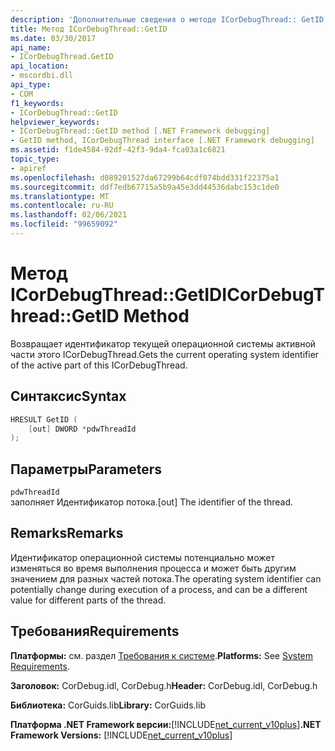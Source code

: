 ```yaml
---
description: 'Дополнительные сведения о методе ICorDebugThread:: GetID'
title: Метод ICorDebugThread::GetID
ms.date: 03/30/2017
api_name:
- ICorDebugThread.GetID
api_location:
- mscordbi.dll
api_type:
- COM
f1_keywords:
- ICorDebugThread::GetID
helpviewer_keywords:
- ICorDebugThread::GetID method [.NET Framework debugging]
- GetID method, ICorDebugThread interface [.NET Framework debugging]
ms.assetid: f1de4584-92df-42f3-9da4-fca03a1c6821
topic_type:
- apiref
ms.openlocfilehash: d089201527da67299b64cdf074bdd331f22375a1
ms.sourcegitcommit: ddf7edb67715a5b9a45e3dd44536dabc153c1de0
ms.translationtype: MT
ms.contentlocale: ru-RU
ms.lasthandoff: 02/06/2021
ms.locfileid: "99659092"
---
```

# <a name="icordebugthreadgetid-method"></a><span data-ttu-id="0fb86-103">Метод ICorDebugThread::GetID</span><span class="sxs-lookup"><span data-stu-id="0fb86-103">ICorDebugThread::GetID Method</span></span>

<span data-ttu-id="0fb86-104">Возвращает идентификатор текущей операционной системы активной части этого ICorDebugThread.</span><span class="sxs-lookup"><span data-stu-id="0fb86-104">Gets the current operating system identifier of the active part of this ICorDebugThread.</span></span>  
  
## <a name="syntax"></a><span data-ttu-id="0fb86-105">Синтаксис</span><span class="sxs-lookup"><span data-stu-id="0fb86-105">Syntax</span></span>  
  
```cpp  
HRESULT GetID (  
    [out] DWORD *pdwThreadId  
);  
```  
  
## <a name="parameters"></a><span data-ttu-id="0fb86-106">Параметры</span><span class="sxs-lookup"><span data-stu-id="0fb86-106">Parameters</span></span>  

 `pdwThreadId`  
 <span data-ttu-id="0fb86-107">заполняет Идентификатор потока.</span><span class="sxs-lookup"><span data-stu-id="0fb86-107">[out] The identifier of the thread.</span></span>  
  
## <a name="remarks"></a><span data-ttu-id="0fb86-108">Remarks</span><span class="sxs-lookup"><span data-stu-id="0fb86-108">Remarks</span></span>  

 <span data-ttu-id="0fb86-109">Идентификатор операционной системы потенциально может изменяться во время выполнения процесса и может быть другим значением для разных частей потока.</span><span class="sxs-lookup"><span data-stu-id="0fb86-109">The operating system identifier can potentially change during execution of a process, and can be a different value for different parts of the thread.</span></span>  
  
## <a name="requirements"></a><span data-ttu-id="0fb86-110">Требования</span><span class="sxs-lookup"><span data-stu-id="0fb86-110">Requirements</span></span>  

 <span data-ttu-id="0fb86-111">**Платформы:** см. раздел [Требования к системе](../../get-started/system-requirements.md).</span><span class="sxs-lookup"><span data-stu-id="0fb86-111">**Platforms:** See [System Requirements](../../get-started/system-requirements.md).</span></span>  
  
 <span data-ttu-id="0fb86-112">**Заголовок:** CorDebug.idl, CorDebug.h</span><span class="sxs-lookup"><span data-stu-id="0fb86-112">**Header:** CorDebug.idl, CorDebug.h</span></span>  
  
 <span data-ttu-id="0fb86-113">**Библиотека:** CorGuids.lib</span><span class="sxs-lookup"><span data-stu-id="0fb86-113">**Library:** CorGuids.lib</span></span>  
  
 <span data-ttu-id="0fb86-114">**Платформа .NET Framework версии:**[!INCLUDE[net_current_v10plus](../../../../includes/net-current-v10plus-md.md)]</span><span class="sxs-lookup"><span data-stu-id="0fb86-114">**.NET Framework Versions:** [!INCLUDE[net_current_v10plus](../../../../includes/net-current-v10plus-md.md)]</span></span>
